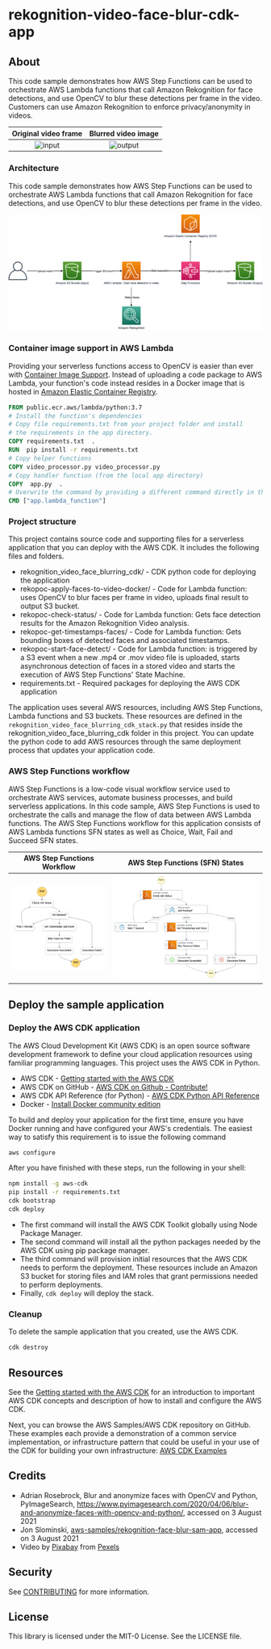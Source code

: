 # rekognition-video-face-blur-cdk-app

## About

This code sample demonstrates how AWS Step Functions can be used to orchestrate AWS Lambda functions that call Amazon Rekognition for face detections, and use OpenCV to blur these detections per frame in the video. Customers can use Amazon Rekognition to enforce privacy/anonymity in videos.

Original video frame             |  Blurred video image
:-------------------------:|:-------------------------:
![input](images/input.gif)  |  ![output](images/output.gif)

### Architecture

This code sample demonstrates how AWS Step Functions can be used to orchestrate AWS Lambda functions that call Amazon Rekognition for face detections, and use OpenCV to blur these detections per frame in the video.

![rekognition-video-face-blur-cdk-app Architecture](images/rekognition-video-face-blur-cdk-app.png)

### Container image support in AWS Lambda
Providing your serverless functions access to OpenCV is easier than ever with [Container Image Support](https://aws.amazon.com/blogs/aws/new-for-aws-lambda-container-image-support/). Instead of uploading a code package to AWS Lambda, your function's code instead resides in a Docker image that is hosted in [Amazon Elastic Container Registry](https://aws.amazon.com/ecr/).

```dockerfile
FROM public.ecr.aws/lambda/python:3.7
# Install the function's dependencies
# Copy file requirements.txt from your project folder and install
# the requirements in the app directory.
COPY requirements.txt  .
RUN  pip install -r requirements.txt
# Copy helper functions
COPY video_processor.py video_processor.py
# Copy handler function (from the local app directory)
COPY  app.py  .
# Overwrite the command by providing a different command directly in the template.
CMD ["app.lambda_function"]
```

### Project structure

This project contains source code and supporting files for a serverless application that you can deploy with the AWS CDK. It includes the following files and folders.

- rekognition_video_face_blurring_cdk/ - CDK python code for deploying the application
- rekopoc-apply-faces-to-video-docker/ - Code for Lambda function: uses OpenCV to blur faces per frame in video, uploads final result to output S3 bucket.
- rekopoc-check-status/ - Code for Lambda function: Gets face detection results for the Amazon Rekognition Video analysis.
- rekopoc-get-timestamps-faces/ - Code for Lambda function: Gets bounding boxes of detected faces and associated timestamps.
- rekopoc-start-face-detect/ - Code for Lambda function: is triggered by a S3 event when a new .mp4 or .mov video file is uploaded, starts asynchronous detection of faces in a stored video and starts the execution of AWS Step Functions' State Machine. 
- requirements.txt - Required packages for deploying the AWS CDK application

The application uses several AWS resources, including AWS Step Functions, Lambda functions and S3 buckets. These resources are defined in the `rekognition_video_face_blurring_cdk_stack.py` that resides inside the rekognition_video_face_blurring_cdk folder in this project. You can update the python code to add AWS resources through the same deployment process that updates your application code.
### AWS Step Functions workflow
AWS Step Functions is a low-code visual workflow service used to orchestrate AWS services, automate business processes, and build serverless applications. 
In this code sample, AWS Step Functions is used to orchestrate the calls and manage the flow of data between AWS Lambda functions. The AWS Step Functions workflow for this application consists of AWS Lambda functions SFN states as well as Choice, Wait, Fail and Succeed SFN states.

AWS Step Functions Workflow |  AWS Step Functions (SFN) States
:-------------------------:|:-------------------------:
![rekognition-video-face-blur-cdk-app Step Functions Workflow](images/rekognition-video-face-blur-cdk-app-step-functions-graph.png) | ![rekognition-video-face-blur-cdk-app Step Functions Workflow](images/rekognition-video-face-blur-cdk-app-step-functions-graph-details.png) 

## Deploy the sample application

### Deploy the AWS CDK application
The AWS Cloud Development Kit (AWS CDK) is an open source software development framework to define your cloud application resources using familiar programming languages. This project uses the AWS CDK in Python.  

* AWS CDK - [Getting started with the AWS CDK](https://docs.aws.amazon.com/cdk/latest/guide/getting_started.html)
* AWS CDK on GitHub - [AWS CDK on Github - Contribute!](https://github.com/aws/aws-cdk) 
* AWS CDK API Reference (for Python) - [AWS CDK Python API Reference](https://docs.aws.amazon.com/cdk/api/latest/python/modules.html)
* Docker - [Install Docker community edition](https://hub.docker.com/search/?type=edition&offering=community)

To build and deploy your application for the first time, ensure you have Docker running and have configured your AWS's credentials. 
The easiest way to satisfy this requirement is to issue the following command 
```bash
aws configure
```
After you have finished with these steps, run the following in your shell:

```bash
npm install -g aws-cdk
pip install -r requirements.txt
cdk bootstrap
cdk deploy
```

- The first command will install the AWS CDK Toolkit globally using Node Package Manager.
- The second command will install all the python packages needed by the AWS CDK using pip package manager.
- The third command will provision initial resources that the AWS CDK needs to perform the deployment. 
These resources include an Amazon S3 bucket for storing files and IAM roles that grant permissions needed to perform deployments.
- Finally, `cdk deploy` will deploy the stack.


### Cleanup

To delete the sample application that you created, use the AWS CDK. 
```bash
cdk destroy
```

## Resources

See the [Getting started with the AWS CDK](https://docs.aws.amazon.com/cdk/latest/guide/getting_started.html) for an introduction to important AWS CDK concepts and description of how to install and configure the AWS CDK.

Next, you can browse the AWS Samples/AWS CDK repository on GitHub. These examples each provide a demonstration of a common service implementation, or infrastructure pattern that could be useful in your use of the CDK for building your own infrastructure: [AWS CDK Examples](https://github.com/aws-samples/aws-cdk-examples)

## Credits

* Adrian Rosebrock, Blur and anonymize faces with OpenCV and Python, PyImageSearch,
    https://www.pyimagesearch.com/2020/04/06/blur-and-anonymize-faces-with-opencv-and-python/,
    accessed on 3 August 2021
* Jon Slominski, <a href=https://github.com/aws-samples/rekognition-face-blur-sam-app>aws-samples/rekognition-face-blur-sam-app</a>, accessed on 3 August 2021
* Video by <a href="https://www.pexels.com/@pixabay?utm_content=attributionCopyText&utm_medium=referral&utm_source=pexels">Pixabay</a> from <a href="https://www.pexels.com/video/video-of-people-walking-855564/?utm_content=attributionCopyText&utm_medium=referral&utm_source=pexels">Pexels</a>

## Security

See [CONTRIBUTING](CONTRIBUTING.md#security-issue-notifications) for more information.

## License

This library is licensed under the MIT-0 License. See the LICENSE file.

